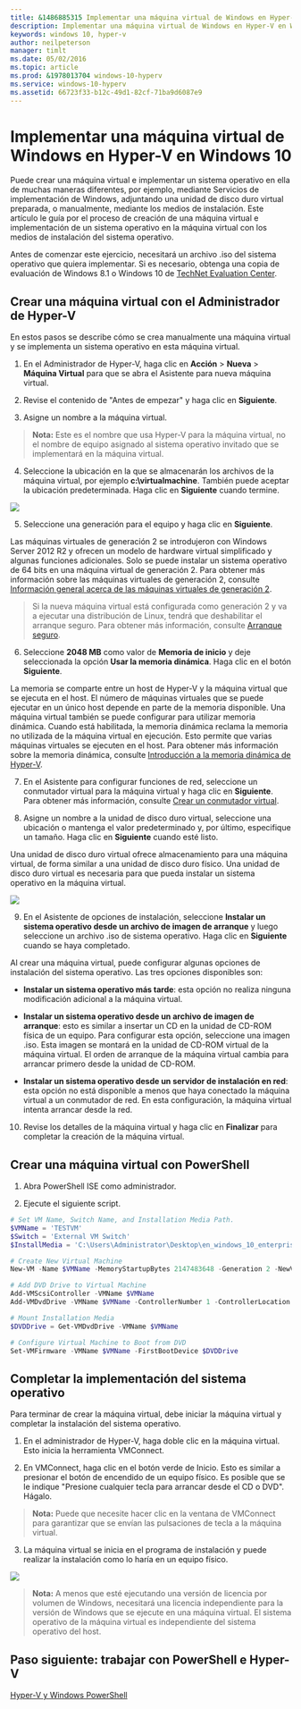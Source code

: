 ```yaml
---
title: &1486885315 Implementar una máquina virtual de Windows en Hyper-V en Windows 10
description: Implementar una máquina virtual de Windows en Hyper-V en Windows 10
keywords: windows 10, hyper-v
author: neilpeterson
manager: timlt
ms.date: 05/02/2016
ms.topic: article
ms.prod: &1978013704 windows-10-hyperv
ms.service: windows-10-hyperv
ms.assetid: 66723f33-b12c-49d1-82cf-71ba9d6087e9
---
```


# Implementar una máquina virtual de Windows en Hyper-V en Windows 10

Puede crear una máquina virtual e implementar un sistema operativo en ella de muchas maneras diferentes, por ejemplo, mediante Servicios de implementación de Windows, adjuntando una unidad de disco duro virtual preparada, o manualmente, mediante los medios de instalación. Este artículo le guía por el proceso de creación de una máquina virtual e implementación de un sistema operativo en la máquina virtual con los medios de instalación del sistema operativo.

Antes de comenzar este ejercicio, necesitará un archivo .iso del sistema operativo que quiera implementar. Si es necesario, obtenga una copia de evaluación de Windows 8.1 o Windows 10 de [TechNet Evaluation Center](http://www.microsoft.com/en-us/evalcenter/).

## Crear una máquina virtual con el Administrador de Hyper-V

En estos pasos se describe cómo se crea manualmente una máquina virtual y se implementa un sistema operativo en esta máquina virtual.

1. En el Administrador de Hyper-V, haga clic en **Acción** > **Nueva** > **Máquina Virtual** para que se abra el Asistente para nueva máquina virtual.

2. Revise el contenido de "Antes de empezar" y haga clic en **Siguiente**.

3. Asigne un nombre a la máquina virtual.
> **Nota:** Este es el nombre que usa Hyper-V para la máquina virtual, no el nombre de equipo asignado al sistema operativo invitado que se implementará en la máquina virtual.

4. Seleccione la ubicación en la que se almacenarán los archivos de la máquina virtual, por ejemplo **c:\virtualmachine**. También puede aceptar la ubicación predeterminada. Haga clic en **Siguiente** cuando termine.

  ![](media/new_vm_upd.png)

5. Seleccione una generación para el equipo y haga clic en **Siguiente**.

  Las máquinas virtuales de generación 2 se introdujeron con Windows Server 2012 R2 y ofrecen un modelo de hardware virtual simplificado y algunas funciones adicionales. Solo se puede instalar un sistema operativo de 64 bits en una máquina virtual de generación 2. Para obtener más información sobre las máquinas virtuales de generación 2, consulte [Información general acerca de las máquinas virtuales de generación 2](https://technet.microsoft.com/en-us/library/dn282285.aspx).

> Si la nueva máquina virtual está configurada como generación 2 y va a ejecutar una distribución de Linux, tendrá que deshabilitar el arranque seguro. Para obtener más información, consulte [Arranque seguro](https://technet.microsoft.com/en-us/library/dn486875.aspx).

6. Seleccione **2048 MB** como valor de **Memoria de inicio** y deje seleccionada la opción **Usar la memoria dinámica**. Haga clic en el botón **Siguiente**.

  La memoria se comparte entre un host de Hyper-V y la máquina virtual que se ejecuta en el host. El número de máquinas virtuales que se puede ejecutar en un único host depende en parte de la memoria disponible. Una máquina virtual también se puede configurar para utilizar memoria dinámica. Cuando está habilitada, la memoria dinámica reclama la memoria no utilizada de la máquina virtual en ejecución. Esto permite que varias máquinas virtuales se ejecuten en el host. Para obtener más información sobre la memoria dinámica, consulte [Introducción a la memoria dinámica de Hyper-V](https://technet.microsoft.com/en-us/library/hh831766.aspx).

7. En el Asistente para configurar funciones de red, seleccione un conmutador virtual para la máquina virtual y haga clic en **Siguiente**. Para obtener más información, consulte [Crear un conmutador virtual](walkthrough_virtual_switch.md).

8. Asigne un nombre a la unidad de disco duro virtual, seleccione una ubicación o mantenga el valor predeterminado y, por último, especifique un tamaño. Haga clic en **Siguiente** cuando esté listo.

  Una unidad de disco duro virtual ofrece almacenamiento para una máquina virtual, de forma similar a una unidad de disco duro físico. Una unidad de disco duro virtual es necesaria para que pueda instalar un sistema operativo en la máquina virtual.

  ![](media/new_vhd_upd.png)

9. En el Asistente de opciones de instalación, seleccione **Instalar un sistema operativo desde un archivo de imagen de arranque** y luego seleccione un archivo .iso de sistema operativo. Haga clic en **Siguiente** cuando se haya completado.

  Al crear una máquina virtual, puede configurar algunas opciones de instalación del sistema operativo. Las tres opciones disponibles son:

  - **Instalar un sistema operativo más tarde**: esta opción no realiza ninguna modificación adicional a la máquina virtual.

  - **Instalar un sistema operativo desde un archivo de imagen de arranque**: esto es similar a insertar un CD en la unidad de CD-ROM física de un equipo. Para configurar esta opción, seleccione una imagen .iso. Esta imagen se montará en la unidad de CD-ROM virtual de la máquina virtual. El orden de arranque de la máquina virtual cambia para arrancar primero desde la unidad de CD-ROM.

  - **Instalar un sistema operativo desde un servidor de instalación en red**: esta opción no está disponible a menos que haya conectado la máquina virtual a un conmutador de red. En esta configuración, la máquina virtual intenta arrancar desde la red.

10. Revise los detalles de la máquina virtual y haga clic en **Finalizar** para completar la creación de la máquina virtual.

## Crear una máquina virtual con PowerShell

1. Abra PowerShell ISE como administrador.

2. Ejecute el siguiente script.

  ```powershell
  # Set VM Name, Switch Name, and Installation Media Path.
  $VMName = 'TESTVM'
  $Switch = 'External VM Switch'
  $InstallMedia = 'C:\Users\Administrator\Desktop\en_windows_10_enterprise_x64_dvd_6851151.iso'

  # Create New Virtual Machine
  New-VM -Name $VMName -MemoryStartupBytes 2147483648 -Generation 2 -NewVHDPath "D:\Virtual Machines\$VMName\$VMName.vhdx" -NewVHDSizeBytes 53687091200 -Path "D:\Virtual Machines\$VMName" -SwitchName $Switch

  # Add DVD Drive to Virtual Machine
  Add-VMScsiController -VMName $VMName
  Add-VMDvdDrive -VMName $VMName -ControllerNumber 1 -ControllerLocation 0 -Path $InstallMedia

  # Mount Installation Media
  $DVDDrive = Get-VMDvdDrive -VMName $VMName

  # Configure Virtual Machine to Boot from DVD
  Set-VMFirmware -VMName $VMName -FirstBootDevice $DVDDrive
  ```

## Completar la implementación del sistema operativo

Para terminar de crear la máquina virtual, debe iniciar la máquina virtual y completar la instalación del sistema operativo.

1. En el administrador de Hyper-V, haga doble clic en la máquina virtual. Esto inicia la herramienta VMConnect.

2. En VMConnect, haga clic en el botón verde de Inicio. Esto es similar a presionar el botón de encendido de un equipo físico. Es posible que se le indique "Presione cualquier tecla para arrancar desde el CD o DVD". Hágalo.
> **Nota:** Puede que necesite hacer clic en la ventana de VMConnect para garantizar que se envían las pulsaciones de tecla a la máquina virtual.

3. La máquina virtual se inicia en el programa de instalación y puede realizar la instalación como lo haría en un equipo físico.

  ![](media/OSDeploy_upd.png)

> **Nota:** A menos que esté ejecutando una versión de licencia por volumen de Windows, necesitará una licencia independiente para la versión de Windows que se ejecute en una máquina virtual. El sistema operativo de la máquina virtual es independiente del sistema operativo del host.

## Paso siguiente: trabajar con PowerShell e Hyper-V

[Hyper-V y Windows PowerShell](walkthrough_powershell.md)





<!--HONumber=May16_HO2-->


